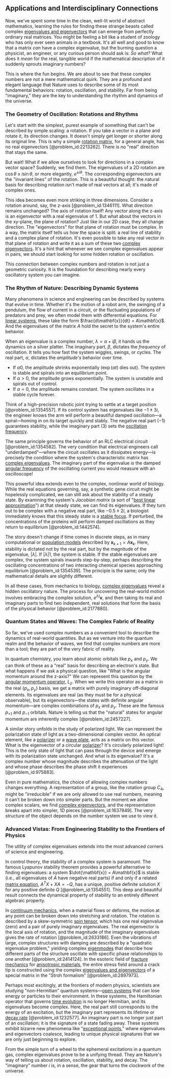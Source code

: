 ## Applications and Interdisciplinary Connections

Now, we've spent some time in the clean, well-lit world of abstract mathematics, learning the rules for finding these strange beasts called complex [eigenvalues and eigenvectors](@article_id:138314) that can emerge from perfectly ordinary real matrices. You might be feeling a bit like a student of zoology who has only ever seen animals in a textbook. It's all well and good to know that a matrix *can* have a complex eigenvalue, but the burning question a physicist, an engineer, or any curious person should ask is: *So what?* What does it *mean* for the real, tangible world if the mathematical description of it suddenly sprouts imaginary numbers?

This is where the fun begins. We are about to see that these complex numbers are not a mere mathematical quirk. They are a profound and elegant language that Nature uses to describe some of its most fundamental behaviors: rotation, oscillation, and stability. Far from being "imaginary," they are the key to understanding the rhythm and dynamics of the universe.

### The Geometry of Oscillation: Rotations and Rhythms

Let's start with the simplest, purest example of something that can't be described by simple scaling: a rotation. If you take a vector in a plane and rotate it, its direction changes. It doesn't simply get longer or shorter along its original line. This is why a simple [rotation matrix](@article_id:139808), for a general angle, has no real eigenvectors [@problem_id:2213262]. There is no "real" direction that stays the same.

But wait! What if we allow ourselves to look for directions in a *complex* vector space? Suddenly, we find them. The eigenvalues of a 2D rotation are $\cos\theta \pm i\sin\theta$, or more elegantly, $e^{\pm i\theta}$. The corresponding eigenvectors are the "invariant lines" of the rotation. This is a beautiful thought: the natural basis for describing rotation isn't made of real vectors at all; it's made of complex ones.

This idea becomes even more striking in three dimensions. Consider a rotation around, say, the z-axis [@problem_id:1346111]. What direction remains unchanged? The axis of rotation itself! Any vector along the z-axis is an eigenvector with a real eigenvalue of $1$. But what about the vectors in the xy-plane, the plane of rotation? Just like in our 2D case, they all change direction. The "eigenvectors" for that plane of rotation must be complex. In a way, the matrix itself tells us how the space is split: a real line of stability and a complex plane of rotation. It's even possible to take any real vector in that plane of rotation and write it as a sum of these two [complex eigenvectors](@article_id:155352). It's a hint that whenever we see complex eigenvalues appear in pairs, we should start looking for some hidden rotation or oscillation.

This connection between complex numbers and rotation is not just a geometric curiosity. It is the foundation for describing nearly every oscillatory system you can imagine.

### The Rhythm of Nature: Describing Dynamic Systems

Many phenomena in science and engineering can be described by systems that evolve in time. Whether it's the motion of a robot arm, the swinging of a pendulum, the flow of current in a circuit, or the fluctuating populations of predators and prey, we often model them with differential equations. For [linear systems](@article_id:147356), these take the form $\frac{d\mathbf{x}}{dt} = A\mathbf{x}$. And the eigenvalues of the matrix $A$ hold the secret to the system's entire behavior.

When an eigenvalue is a complex number, $\lambda = \alpha + i\beta$, it hands us the dynamics on a silver platter. The imaginary part, $\beta$, dictates the *frequency* of oscillation. It tells you how fast the system wiggles, swings, or cycles. The real part, $\alpha$, dictates the *amplitude's* behavior over time.
*   If $\alpha  0$, the amplitude shrinks exponentially ($\exp(\alpha t)$ dies out). The system is stable and spirals into an equilibrium point.
*   If $\alpha > 0$, the amplitude grows exponentially. The system is unstable and spirals out of control.
*   If $\alpha = 0$, the amplitude remains constant. The system oscillates in a stable cycle forever.

Think of a high-precision robotic joint trying to settle at a target position [@problem_id:1354557]. If its control system has eigenvalues like $-1 \pm 3i$, the engineer knows the arm will perform a beautiful damped oscillation—a spiral—homing in on its target quickly and stably. The negative real part ($-1$) guarantees stability, while the imaginary part ($3$) sets the [oscillation frequency](@article_id:268974).

The same principle governs the behavior of an RLC electrical circuit [@problem_id:1354582]. The very condition that electrical engineers call "underdamped"—where the circuit oscillates as it dissipates energy—is precisely the condition where the system's characteristic matrix has [complex eigenvalues](@article_id:155890). The imaginary part of the eigenvalue *is* the damped [angular frequency](@article_id:274022) of the oscillating current you would measure with an oscilloscope!

This powerful idea extends even to the complex, nonlinear world of biology. While the real equations governing, say, a synthetic gene circuit might be hopelessly complicated, we can still ask about the stability of a steady state. By examining the system's *Jacobian matrix* (a sort of "[best linear approximation](@article_id:164148)") at that steady state, we can find its eigenvalues. If they turn out to be complex with a negative real part, like $-0.5 \pm 2i$, a biologist immediately knows that this steady state is a [stable focus](@article_id:273746). If perturbed, the concentrations of the proteins will perform damped oscillations as they return to equilibrium [@problem_id:1442574].

The story doesn't change if time comes in discrete steps, as in many computational or [population models](@article_id:154598) described by $\mathbf{x}_{k+1} = A \mathbf{x}_k$. Here, stability is dictated not by the real part, but by the magnitude of the eigenvalue, $|\lambda|$. If $|\lambda|  1$, the system is stable. If the stable eigenvalues are complex, the system spirals inwards step-by-step, perhaps describing the oscillating concentrations of two interacting chemical species approaching equilibrium [@problem_id:1354539]. The principle is the same; only the mathematical details are slightly different.

In all these cases, from mechanics to biology, [complex eigenvalues](@article_id:155890) reveal a hidden oscillatory nature. The process for uncovering the real-world motion involves embracing the complex solution, $e^{\lambda t}\mathbf{v}$, and then taking its real and imaginary parts to find two independent, real solutions that form the basis of the physical behavior [@problem_id:2177880].

### Quantum States and Waves: The Complex Fabric of Reality

So far, we've used complex numbers as a convenient tool to describe the dynamics of real-world quantities. But as we venture into the quantum realm and the behavior of waves, we find that complex numbers are more than a tool; they are part of the very fabric of reality.

In quantum chemistry, you learn about atomic orbitals like $p_x$ and $p_y$. We can think of these as a "real" basis for describing an electron's state. But what happens if we ask a physical question, like "What is the angular momentum around the z-axis?" We can represent this question by the [angular momentum operator](@article_id:155467), $L_z$. When we write this operator as a matrix in the real $\{p_x, p_y\}$ basis, we get a matrix with purely imaginary off-diagonal elements. Its eigenvalues are real (as they must be for a physical observable), but its eigenvectors—the states with definite angular momentum—are complex combinations of $p_x$ and $p_y$. These are the famous $p_{+1}$ and $p_{-1}$ orbitals. Nature is telling us that the "natural" states for angular momentum are inherently complex [@problem_id:2457227].

A similar story unfolds in the study of polarized light. We can represent the polarization state of light as a two-dimensional complex vector. An optical element, like a [polarizer](@article_id:173873) or a [wave plate](@article_id:163359), acts as a matrix on this vector. What is the eigenvector of a circular [polarizer](@article_id:173873)? It's circularly polarized light! This is the only state of light that can pass through the device and emerge with its polarization state unchanged. And what is its eigenvalue? It's a complex number whose magnitude describes the attenuation of the light and whose phase describes the phase shift it experiences [@problem_id:975883].

Even in pure mathematics, the choice of allowing complex numbers changes everything. A representation of a group, like the rotation group $C_4$, might be "irreducible" if we are only allowed to use real numbers, meaning it can't be broken down into simpler parts. But the moment we allow complex scalars, we find [complex eigenvectors](@article_id:155352), and the representation breaks apart into simpler, 1D pieces [@problem_id:1637849]. The very structure of the object depends on the number system we use to view it.

### Advanced Vistas: From Engineering Stability to the Frontiers of Physics

The utility of complex eigenvalues extends into the most advanced corners of science and engineering.

In control theory, the stability of a complex system is paramount. The famous Lyapunov stability theorem provides a powerful alternative to finding eigenvalues: a system $\dot{\mathbf{x}} = A\mathbf{x}$ is stable (i.e., all eigenvalues of $A$ have negative real parts) if and only if a related [matrix equation](@article_id:204257), $A^T X + X A = -Q$, has a unique, positive definite solution $X$ for any positive definite $Q$ [@problem_id:1354551]. This deep and beautiful result connects the dynamical property of stability to an entirely different algebraic property.

In [continuum mechanics](@article_id:154631), when a material flows or deforms, the motion at any point can be broken down into stretching and rotation. The rotation is described by a skew-symmetric [spin tensor](@article_id:186852), which has one real eigenvalue (zero) and a pair of purely imaginary eigenvalues. The real eigenvector is the local axis of rotation, and the magnitude of the imaginary eigenvalues gives the rate of rotation [@problem_id:2633186]. Even the vibrations of large, complex structures with damping are described by a "quadratic eigenvalue problem," yielding complex [eigenmodes](@article_id:174183) that describe how different parts of the structure oscillate with specific phase relationships to one another [@problem_id:2414124]. In the esoteric field of [fracture mechanics](@article_id:140986) for [anisotropic materials](@article_id:184380), the entire stress field around a crack tip is constructed using the complex [eigenvalues and eigenvectors](@article_id:138314) of a special matrix in the "Stroh formalism" [@problem_id:2897973].

Perhaps most excitingly, at the frontiers of modern physics, scientists are studying "non-Hermitian" quantum systems—[open systems](@article_id:147351) that can lose energy or particles to their environment. In these systems, the Hamiltonian operator that governs [time evolution](@article_id:153449) is no longer Hermitian, and its eigenvalues become complex. Here, the real part still corresponds to the energy of an excitation, but the imaginary part represents its lifetime or [decay rate](@article_id:156036) [@problem_id:1232577]. An imaginary part is no longer just part of an oscillation; it is the signature of a state fading away. These systems exhibit bizarre new phenomena like "[exceptional points](@article_id:199031)," where eigenvalues and eigenvectors coalesce, leading to unique physical signatures that we are only just beginning to explore.

From the simple turn of a wheel to the ephemeral excitations in a quantum gas, complex eigenvalues prove to be a unifying thread. They are Nature's way of telling us about rotation, oscillation, stability, and decay. The "imaginary" number $i$ is, in a sense, the gear that turns the clockwork of the universe.